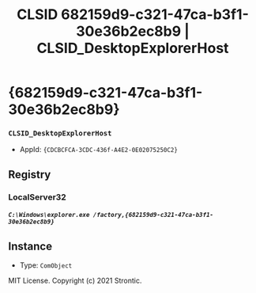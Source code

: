 ﻿---
title: "CLSID 682159d9-c321-47ca-b3f1-30e36b2ec8b9 | CLSID_DesktopExplorerHost"
excerpt: What is COM-Object CLSID 682159d9-c321-47ca-b3f1-30e36b2ec8b9?
---

# {682159d9-c321-47ca-b3f1-30e36b2ec8b9}

### `CLSID_DesktopExplorerHost`
* AppId: `{CDCBCFCA-3CDC-436f-A4E2-0E02075250C2}`

## Registry


### LocalServer32

##### `C:\Windows\explorer.exe /factory,{682159d9-c321-47ca-b3f1-30e36b2ec8b9}`

## Instance

* Type: `ComObject`

MIT License. Copyright (c) 2021 Strontic.


